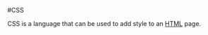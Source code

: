 #CSS


CSS is a language that can be used to add style to an [HTML](/wiki/HTML) page.



































































































































































































































































































































































































































































































































































































































































































































































































































































































































































































































































